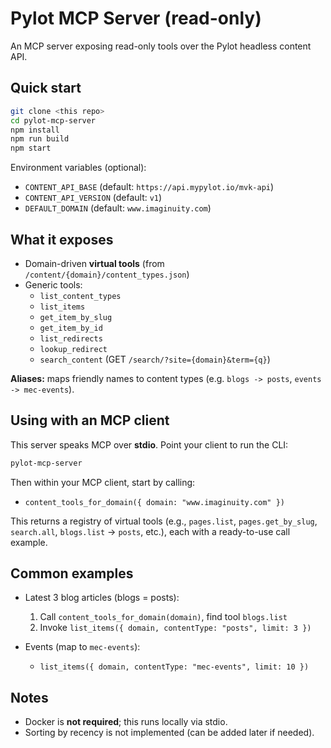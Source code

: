 # Pylot MCP Server (read-only)

An MCP server exposing read-only tools over the Pylot headless content API.

## Quick start

```bash
git clone <this repo>
cd pylot-mcp-server
npm install
npm run build
npm start
```

Environment variables (optional):

- `CONTENT_API_BASE` (default: `https://api.mypylot.io/mvk-api`)
- `CONTENT_API_VERSION` (default: `v1`)
- `DEFAULT_DOMAIN` (default: `www.imaginuity.com`)

## What it exposes

- Domain-driven **virtual tools** (from `/content/{domain}/content_types.json`)
- Generic tools:
  - `list_content_types`
  - `list_items`
  - `get_item_by_slug`
  - `get_item_by_id`
  - `list_redirects`
  - `lookup_redirect`
  - `search_content` (GET `/search/?site={domain}&term={q}`)

**Aliases:** maps friendly names to content types (e.g. `blogs -> posts`, `events -> mec-events`).

## Using with an MCP client

This server speaks MCP over **stdio**. Point your client to run the CLI:

```bash
pylot-mcp-server
```

Then within your MCP client, start by calling:

- `content_tools_for_domain({ domain: "www.imaginuity.com" })`

This returns a registry of virtual tools (e.g., `pages.list`, `pages.get_by_slug`, `search.all`, `blogs.list` -> `posts`, etc.), each with a ready-to-use call example.

## Common examples

- Latest 3 blog articles (blogs = posts):
  1) Call `content_tools_for_domain(domain)`, find tool `blogs.list`
  2) Invoke `list_items({ domain, contentType: "posts", limit: 3 })`

- Events (map to `mec-events`):
  - `list_items({ domain, contentType: "mec-events", limit: 10 })`

## Notes

- Docker is **not required**; this runs locally via stdio.
- Sorting by recency is not implemented (can be added later if needed).
